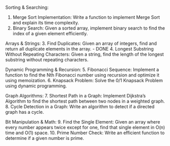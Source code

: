 Sorting & Searching:
1.	Merge Sort Implementation: Write a function to implement Merge Sort and explain its time complexity.
2.	Binary Search: Given a sorted array, implement binary search to find the index of a given element efficiently.

Arrays & Strings:
3.	Find Duplicates: Given an array of integers, find and return all duplicate elements in the array. - DONE
4.	Longest Substring Without Repeating Characters: Given a string, find the length of the longest substring without repeating characters.

Dynamic Programming & Recursion:
5.	Fibonacci Sequence: Implement a function to find the Nth Fibonacci number using recursion and optimize it using memoization.
6.	Knapsack Problem: Solve the 0/1 Knapsack Problem using dynamic programming.

Graph Algorithms:
7.	Shortest Path in a Graph: Implement Dijkstra’s Algorithm to find the shortest path between two nodes in a weighted graph.
8.	Cycle Detection in a Graph: Write an algorithm to detect if a directed graph has a cycle.

Bit Manipulation & Math:
9.	Find the Single Element: Given an array where every number appears twice except for one, find that single element in O(n) time and O(1) space.
10.	Prime Number Check: Write an efficient function to determine if a given number is prime.
